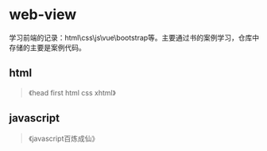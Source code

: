 # web-view
学习前端的记录：html\css\js\vue\bootstrap等。主要通过书的案例学习，仓库中存储的主要是案例代码。

## html
> 《head first html css xhtml》

## javascript
> 《javascript百炼成仙》

